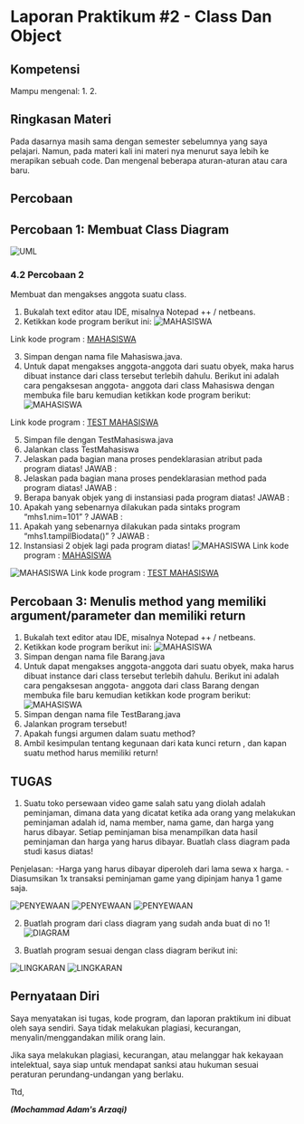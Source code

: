# Laporan Praktikum #2 - Class Dan Object

## Kompetensi

Mampu mengenal: 
1. 
2. 

## Ringkasan Materi

Pada dasarnya masih sama dengan semester sebelumnya yang saya pelajari. Namun, pada materi
kali ini materi nya menurut saya lebih ke merapikan sebuah code. Dan mengenal beberapa
aturan-aturan atau cara baru.

## Percobaan

## Percobaan 1: Membuat Class Diagram 

![UML](img/UML.JPG)

### 4.2 Percobaan 2

Membuat dan mengakses anggota suatu class.

1. Bukalah text editor atau IDE, misalnya Notepad ++ / netbeans. 
2. Ketikkan kode program berikut ini: 
![MAHASISWA](img/2.2.JPG)

Link kode program : [MAHASISWA](../../src/1_Pengantar_Konsep_PBO/Mahasiswa.java)

3. Simpan dengan nama file Mahasiswa.java. 
4. Untuk dapat mengakses anggota-anggota dari suatu obyek, maka harus dibuat instance dari class tersebut terlebih dahulu. Berikut ini adalah cara pengaksesan anggota- anggota dari class Mahasiswa dengan membuka file baru kemudian ketikkan kode program berikut:
![MAHASISWA](img/2.2.JPG) 

Link kode program : [TEST MAHASISWA](../../src/1_Pengantar_Konsep_PBO/TestMahasiswa.java)

5. Simpan file dengan TestMahasiswa.java 
6. Jalankan class TestMahasiswa
7. Jelaskan pada bagian mana proses pendeklarasian atribut pada program diatas! 
    JAWAB : 
8. Jelaskan pada bagian mana proses pendeklarasian method pada program diatas! 
    JAWAB :
9. Berapa banyak objek yang di instansiasi pada program diatas! 
    JAWAB :
10. Apakah yang sebenarnya dilakukan pada sintaks program “mhs1.nim=101” ? 
    JAWAB :
11. Apakah yang sebenarnya dilakukan pada sintaks program “mhs1.tampilBiodata()” ? 
    JAWAB :
12. Instansiasi 2 objek lagi pada program diatas!
![MAHASISWA](img/2.12.JPG)
Link kode program : [MAHASISWA](../../src/1_Pengantar_Konsep_PBO/Mahasiswa.java)

![MAHASISWA](img/2.12.1.JPG)
Link kode program : [TEST MAHASISWA](../../src/1_Pengantar_Konsep_PBO/TestMahasiswa.java)


## Percobaan 3: Menulis method yang memiliki argument/parameter dan memiliki return 

1. Bukalah text editor atau IDE, misalnya Notepad ++ / netbeans.
2. Ketikkan kode program berikut ini: 
![MAHASISWA](img/3.2.JPG)
3. Simpan dengan nama file Barang.java
4. Untuk dapat mengakses anggota-anggota dari suatu obyek, maka harus dibuat instance dari class tersebut terlebih dahulu. Berikut ini adalah cara pengaksesan anggota- anggota dari class Barang dengan membuka file baru kemudian ketikkan kode program berikut: 
![MAHASISWA](img/3.4.JPG)
5. Simpan dengan nama file TestBarang.java
6. Jalankan program tersebut!
7. Apakah fungsi argumen dalam suatu method?
8. Ambil kesimpulan tentang kegunaan dari kata kunci return , dan kapan suatu method harus memiliki return!

## TUGAS

1. Suatu toko persewaan video game salah satu yang diolah adalah peminjaman, dimana data yang dicatat ketika ada orang yang melakukan peminjaman adalah id, nama member, nama game, dan harga yang harus dibayar. Setiap peminjaman bisa menampilkan data hasil peminjaman dan harga yang harus dibayar. Buatlah class diagram pada studi kasus diatas! 

Penjelasan: 
-Harga yang harus dibayar diperoleh dari lama sewa x harga. 
-Diasumsikan 1x transaksi peminjaman game yang dipinjam hanya 1 game saja.

![PENYEWAAN](img/tugasSewa1.JPG)
![PENYEWAAN](img/tugasSewa2.JPG)
![PENYEWAAN](img/tugasSewaOut.JPG)

2. Buatlah program dari class diagram yang sudah anda buat di no 1! 
![DIAGRAM](img/tugas2.JPG)

3. Buatlah program sesuai dengan class diagram berikut ini: 

![LINGKARAN](img/tugasLingkaran1.JPG)
![LINGKARAN](img/tugasLingkaran2.JPG)
## Pernyataan Diri

Saya menyatakan isi tugas, kode program, dan laporan praktikum ini dibuat oleh saya sendiri. Saya tidak melakukan plagiasi, kecurangan, menyalin/menggandakan milik orang lain.

Jika saya melakukan plagiasi, kecurangan, atau melanggar hak kekayaan intelektual, saya siap untuk mendapat sanksi atau hukuman sesuai peraturan perundang-undangan yang berlaku.

Ttd,

***(Mochammad Adam's Arzaqi)***
